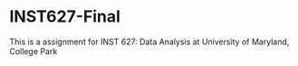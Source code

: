 # INST627-Final
This is a assignment for INST 627: Data Analysis at University of Maryland, College Park 
